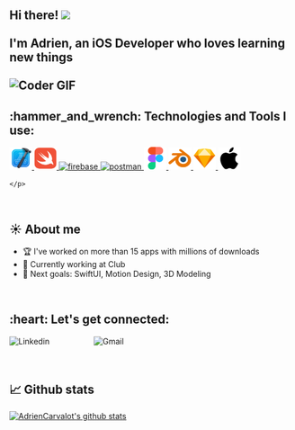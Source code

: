 <h2 align="left">
 <abc>
  <br>Hi there! <img src="https://user-images.githubusercontent.com/42378118/110234147-e3259600-7f4e-11eb-95be-0c4047144dea.gif" width="30"><br>
  <br>I'm Adrien, an iOS Developer who loves learning new things<br>
  <br>
    <img src="https://media.giphy.com/media/SWoSkN6DxTszqIKEqv/giphy.gif" alt="Coder GIF" width="500">
 </abc>
</h2> 
<h2 align="left">:hammer_and_wrench: Technologies and Tools I use:</h2>
<p align="left">
    <a href="https://developer.apple.com/xcode/" target="_blank"> <img src="https://github.com/devicons/devicon/blob/master/icons/xcode/xcode-original.svg" alt="html5" width="40" height="40"/> </a>
    <a href="https://www.apple.com/swift/" target="_blank"> <img src="https://github.com/devicons/devicon/blob/master/icons/swift/swift-original.svg" alt="express" width="40" height="40"/> </a>
 <a href="https://firebase.google.com/" target="_blank"> <img src="https://www.vectorlogo.zone/logos/firebase/firebase-icon.svg" alt="firebase" width="40" height="40"/> </a>
 <a href="https://www.postman.com/" target="_blank"> <img src="https://www.vectorlogo.zone/logos/getpostman/getpostman-icon.svg" alt="postman" width="40" height="40"/> </a>
 <a href="https://www.figma.com/" target="_blank"> <img src="https://github.com/devicons/devicon/blob/master/icons/figma/figma-original.svg" alt="figma" width="40" height="40"/> </a>
 <a href="https://www.blender.org" target="_blank"> <img src="https://github.com/devicons/devicon/blob/master/icons/blender/blender-original.svg" alt="blender" width="40" height="40"/> </a>
 <a href="https://www.sketch.com" target="_blank"> <img src="https://github.com/devicons/devicon/blob/master/icons/sketch/sketch-original.svg" alt="sketch" width="40" height="40"/> </a>
 <a href="https://www.apple.com/" target="_blank"> <img src="https://github.com/devicons/devicon/blob/master/icons/apple/apple-original.svg" alt="apple" width="40" height="40"/> </a>

    </p>
<br />
    
## :sunny: About me
- 🏆 I've worked on more than 15 apps with millions of downloads <br />
- 🎊 Currently working at Club <br />
- 🧡 Next goals: SwiftUI, Motion Design, 3D Modeling <br />
<br />

<h2 align="left">:heart: Let's get connected:</h2>

<a href="https://www.linkedin.com/in/adrien-carvalot-507694147/">
  <img align="left" alt="Linkedin" width="150" hight="100" src="https://github.com/Xx-Ashutosh-xX/Xx-Ashutosh-xX/blob/master/assets/icons/linkedin.png" />
<a href="mailto:adrien@takeoff-labs.com">
 <img align="left" alt="Gmail" width="130" hight="100" src="https://github.com/Xx-Ashutosh-xX/Xx-Ashutosh-xX/blob/master/assets/icons/gmail.png" />
</a>
<br />
<br />
<br />
 
## :chart_with_upwards_trend: Github stats

<!-- https://github.com/AdrienCarvalot/github-readme-stats -->
[![AdrienCarvalot's github stats](https://github-readme-stats.vercel.app/api?username=AdrienCarvalot&count_private=true&show_icons=false&theme=algolia&hide=stars,issues,contributed,request)](https://github.com/AdrienCarvalot/github-readme-stats)
